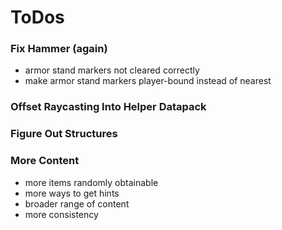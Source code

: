 # ToDos

### Fix Hammer (again)
- armor stand markers not cleared correctly
- make armor stand markers player-bound instead of nearest

### Offset Raycasting Into Helper Datapack

### Figure Out Structures

### More Content
- more items randomly obtainable
- more ways to get hints
- broader range of content
- more consistency